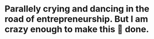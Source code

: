 # Parallely crying and dancing in the road of entrepreneurship. But I am crazy enough to make this 💩 done.
